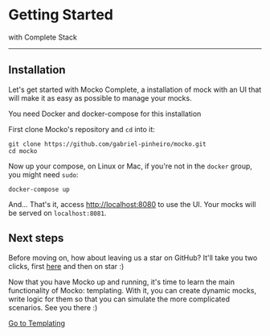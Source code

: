 # Getting Started
with Complete Stack

---

## Installation
Let's get started with Mocko Complete, a installation of mock with an
UI that will make it as easy as possible to manage your mocks.

<div class="alert alert-warning" role="alert">
  You need Docker and docker-compose for this installation
</div>

First clone Mocko's repository and `cd` into it:
```shell
git clone https://github.com/gabriel-pinheiro/mocko.git
cd mocko
```

Now up your compose, on Linux or Mac, if you're not in the `docker`
group, you might need `sudo`:
```shell
docker-compose up
```

And... That's it, access [http://localhost:8080](http://localhost:8080)
to use the UI. Your mocks will be served on `localhost:8081`.
## Next steps
Before moving on, how about leaving us a star on GitHub? It'll take you
two clicks, first [here](https://github.com/gabriel-pinheiro/mocko) and
then on star :)

Now that you have Mocko up and running, it's time to learn the main
functionality of Mocko: templating. With it, you can create dynamic
mocks, write logic for them so that you can simulate the more
complicated scenarios. See you there :)

<div class="d-flex justify-content-center">
    <a class="btn btn-primary btn-lg" href="/templating" role="button">Go to Templating</a>
</div>
<!-- TODO reference to deploy docs -->
